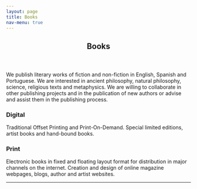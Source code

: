 ```yaml
---
layout: page
title: Books
nav-menu: true
---
```


<!-- Main -->
<div id="main" class="alt">

<!-- One -->
<section id="one">
	<div class="inner">
		<header class="major">
			<h1>Books</h1>
		</header>

<!-- Content -->
<h2 id="content"></h2>
<p>We publish literary works of fiction and non-fiction in English, Spanish and Portuguese. We are interested in ancient philosophy, natural philosophy, science, religious texts and metaphysics. We are willing to collaborate in other publishing projects and in the publication of new authors or advise and assist them in the publishing process.</p>
<div class="row">
	<div class="6u 12u$(small)">
		<h3>Digital</h3>
		<p>Traditional Offset Printing and Print-On-Demand. Special limited editions, artist books and hand-bound books.</p>
	</div>
	<div class="6u$ 12u$(small)">
		<h3>Print</h3>
		<p>Electronic books in fixed and floating layout format for distribution in major channels on the internet. Creation and design of online magazine webpages, blogs, author and artist websites.</p>
	</div>
	
</div>

<hr class="major" />
